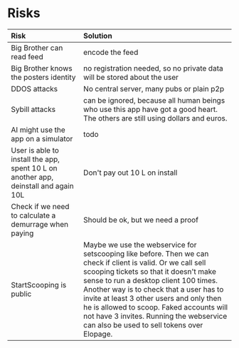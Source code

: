 # Risks

| Risk | Solution |
| :-- | :-- |
| Big Brother can read feed | encode the feed |
| Big Brother knows the posters identity | no registration needed, so no private data will be stored about the user |
| DDOS attacks| No central server, many pubs or plain p2p|
| Sybill attacks | can be ignored, because all human beings who use this app have got a good heart. The others are still using dollars and euros.|
| AI might use the app on a simulator| todo|
| User is able to install the app, spent 10 L on another app, deinstall and again 10L|Don't pay out 10 L on install|
| Check if we need to calculate a demurrage when paying | Should be ok, but we need a proof |
| StartScooping is public | Maybe we use the webservice for setscooping like before. Then we can check if client is valid. Or we call sell scooping tickets so that it doesn't make sense to run a desktop client 100 times. Another way is to check that a user has to invite at least 3 other users and only then he is allowed to scoop. Faked accounts will not have 3 invites. Running the webservice can also be used to sell tokens over Elopage.|
